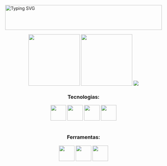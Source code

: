 <a href="https://git.io/typing-svg"><img align='center' width='100%' height='80px' src="https://readme-typing-svg.demolab.com?font=Fira+Code&duration=4000&pause=900&color=A286C0&center=true&vCenter=true&width=435&lines=Ol%C3%A1%2C+mundo!;Sou+a+Milla%2C;tenho+25+anos;e+sou+dev+Front-End+Junior.;Fique+%C3%A0+vontade!" alt="Typing SVG" /></a>

<div align='center'>
    <img display='inline_block' height='165em' src='https://github-readme-stats.vercel.app/api?username=thomillaz&show_icons=true&theme=material-palenight'/>
    <img display='inline_block' height='165em' src='https://github-readme-stats.vercel.app/api/top-langs/?username=thomillaz&layout=compact&theme=material-palenight'/>
    <img display='inline_block' src='https://streak-stats.demolab.com?user=thomillaz&theme=material-palenight&date_format=j%20M%5B%20Y%5D'/>
</div>

<div align='center' style='display: inline_block'>
    <h3>Tecnologias:</h3>
    <img height='50px' src="https://cdn.jsdelivr.net/gh/devicons/devicon/icons/html5/html5-original.svg" />
    <img height='50px' src="https://cdn.jsdelivr.net/gh/devicons/devicon/icons/css3/css3-original.svg" />
    <img height='50px' src="https://cdn.jsdelivr.net/gh/devicons/devicon/icons/javascript/javascript-original.svg" />
    <img height='50px' src="https://cdn.jsdelivr.net/gh/devicons/devicon/icons/python/python-original.svg" />
    <br /><br />
    <h3>Ferramentas:</h3>
    <img height='50px' src="https://cdn.jsdelivr.net/gh/devicons/devicon/icons/vscode/vscode-original.svg" />
    <img height='50px' src="https://cdn.jsdelivr.net/gh/devicons/devicon/icons/git/git-original.svg" />
    <img height='50px' src="https://cdn.jsdelivr.net/gh/devicons/devicon/icons/firefox/firefox-original.svg" />
</div>
